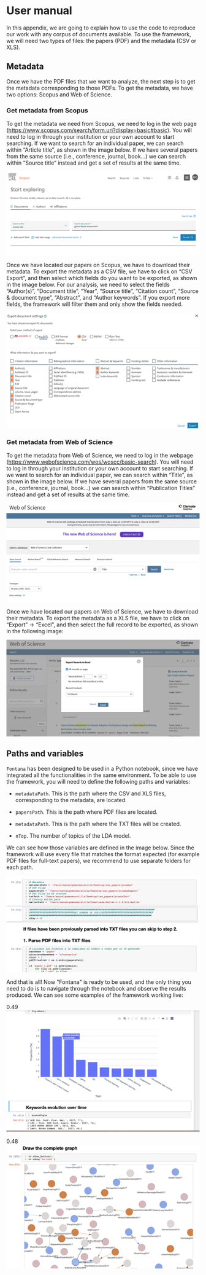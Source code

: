 User manual
===========

In this appendix, we are going to explain how to use the code to
reproduce our work with any corpus of documents available. To use the
framework, we will need two types of files: the papers (PDF) and the
metadata (CSV or XLS).

Metadata
--------

Once we have the PDF files that we want to analyze, the next step is to
get the metadata corresponding to those PDFs. To get the metadata, we
have two options: Scopus and Web of Science.

### Get metadata from Scopus

To get the metadata we need from Scopus, we need to log in the web page
(<https://www.scopus.com/search/form.uri?display=basic#basic>). You will
need to log in through your institution or your own account to start
searching. If we want to search for an individual paper, we can search
within “Article title”, as shown in the image below. If we have
several papers from the same source (i.e., conference, journal, book...)
we can search within “Source title” instead and get a set of results at
the same time.

![image](anex1.png)

Once we have located our papers on Scopus, we have to download their
metadata. To export the metadata as a CSV file, we have to click on “CSV
Export”, and then select which fields do you want to be exported, as
shown in the image below. For our analysis, we need to select the
fields “Author(s)”, “Document title”, “Year”, “Source title”, “Citation
count”, “Source & document type”, “Abstract”, and “Author keywords”. If
you export more fields, the framework will filter them and only show the
fields needed.

![image](anex2.png)

### Get metadata from Web of Science

To get the metadata from Web of Science, we need to log in the webpage
(<https://www.webofscience.com/wos/woscc/basic-search>). You will need
to log in through your institution or your own account to start
searching. If we want to search for an individual paper, we can search
within “Title”, as shown in the image below. If we have several
papers from the same source (i.e., conference, journal, book...) we can
search within “Publication Titles” instead and get a set of results at
the same time.

![image](anex3.png)

Once we have located our papers on Web of Science, we have to download
their metadata. To export the metadata as a XLS file, we have to click
on “Export” -\> “Excel”, and then select the full record to be exported,
as shown in the following image:

![image](anex4.png)

Paths and variables
-------------------

`Fontana` has been designed to be used in a Python notebook, since we
have integrated all the functionalities in the same environment. To be
able to use the framework, you will need to define the following paths
and variables:

-   `metadataPath`. This is the path where the CSV and XLS files,
    corresponding to the metadata, are located.

-   `papersPath`. This is the path where PDF files are located.

-   `metadataPath`. This is the path where the TXT files will be
    created.

-   `nTop`. The number of topics of the LDA model.

We can see how those variables are defined in the image below. Since
the framework will use every file that matches the format expected (for
example PDF files for full-text papers), we recommend to use separate
folders for each path.

![image](anex5.png)

And that is all! Now "Fontana" is ready to be used, and the only thing
you need to do is to navigate through the notebook and observe the
results produced. We can see some examples of the framework working live:

<span>0.49</span> ![image](anex6.png)

<span>0.48</span> ![image](anex7.png)


